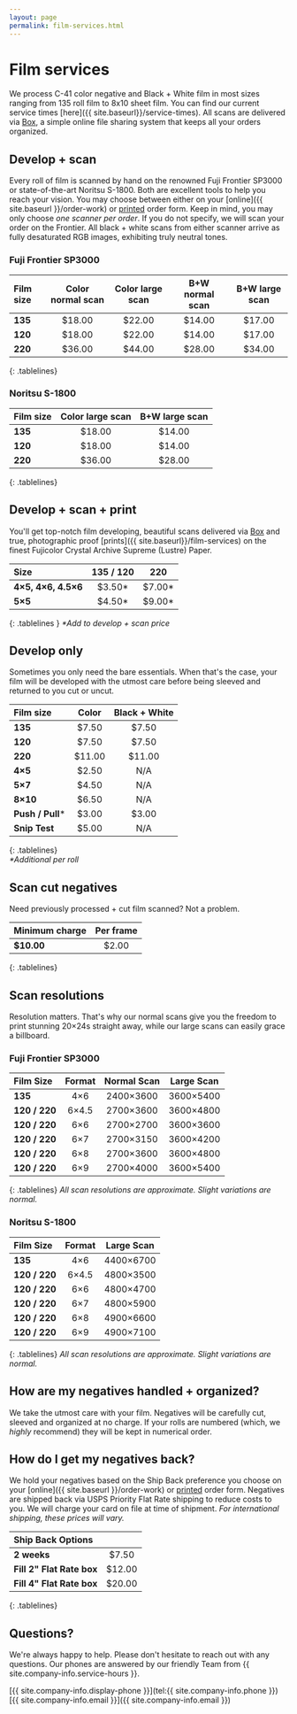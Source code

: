 ```yaml
---
layout: page
permalink: film-services.html
---
```


# Film services

We process C-41 color negative and Black + White film in most sizes ranging from 135 roll film to 8x10 sheet film. You can find our current service times [here]({{ site.baseurl}}/service-times). All scans are delivered via <a href="http://box.com" target="_blank">Box</a>, a simple online file sharing system that keeps all your orders organized.


## Develop + scan

Every roll of film is scanned by hand on the renowned Fuji Frontier SP3000 or state-of-the-art Noritsu S-1800. Both are excellent tools to help you reach your vision. You may choose between either on your [online]({{ site.baseurl }}/order-work) or <a href="{{site.baseurl}}/images/PhotoVision-Film-Order-Form.pdf" target="_blank">printed</a> order form. Keep in mind, you may only choose *one scanner per order*. If you do not specify, we will scan your order on the Frontier. All black + white scans from either scanner arrive as fully desaturated RGB images, exhibiting truly neutral tones.


### Fuji Frontier SP3000  

| **Film size** | **Color normal scan** | **Color large scan** | **B+W normal scan** | **B+W large scan** |
| :---			| :---:					| :---:				 | :---: | :---: |
| **135**		| $18.00				| $22.00			  | $14.00 | $17.00 |
| **120**		| $18.00				| $22.00			  | $14.00 | $17.00 |
| **220**		| $36.00				| $44.00			  | $28.00 | $34.00 |
{: .tablelines}

### Noritsu S-1800  

| **Film size** | **Color large scan** | **B+W large scan** |
| :---			| :---:					| :---:				  |
| **135**		| $18.00				| $14.00			  |
| **120**		| $18.00				| $14.00			  |
| **220**		| $36.00				| $28.00			  |
{: .tablelines}

## Develop + scan + print
You'll get top-notch film developing, beautiful scans delivered via <a href="http://box.com" target="_blank">Box</a> and true, photographic proof [prints]({{ site.baseurl}}/film-services) on the finest Fujicolor Crystal Archive Supreme (Lustre) Paper.

| **Size** | **135 / 120** | **220** |
| :---			| :---:	| :---:	|
| **4×5, 4×6, 4.5×6**		| $3.50*	| $7.00* |
| **5×5**		| $4.50*	| $9.00* |
{: .tablelines }
_*Add to develop + scan price_

## Develop only
Sometimes you only need the bare essentials. When that's the case, your film will be developed with the utmost care before being sleeved and returned to you cut or uncut.

| **Film size** | **Color** | **Black + White** |
| :--- | :---: | :---: |
| **135** | $7.50 | $7.50 |
| **120** | $7.50 | $7.50 |
| **220** | $11.00 | $11.00 |
| **4×5** | $2.50 | N/A |
| **5×7** | $4.50 | N/A |
| **8×10** | $6.50 | N/A |
| **Push / Pull*** | $3.00 | $3.00 |
| **Snip Test** | $5.00 | N/A |
{: .tablelines}  
_*Additional per roll_  

## Scan cut negatives
Need previously processed + cut film scanned? Not a problem.

| **Minimum charge** | **Per frame** |
| :--- | :---: |
| **$10.00** | $2.00 |
{: .tablelines}

## Scan resolutions
Resolution matters. That's why our normal scans give you the freedom to print stunning 20×24s straight away, while our large scans can easily grace a billboard.

### Fuji Frontier SP3000

| **Film Size** | **Format** | **Normal Scan** | **Large Scan** |
| :--- | :---: | :---: | :---: |
| **135** | 4×6 | 2400×3600 | 3600×5400 |
| **120 / 220** | 6×4.5 | 2700×3600 | 3600×4800 |
| **120 / 220** | 6×6 | 2700×2700 | 3600×3600 |
| **120 / 220** | 6×7 | 2700×3150 | 3600×4200 |
| **120 / 220** | 6×8 | 2700×3600 | 3600×4800 |
| **120 / 220** | 6×9 | 2700×4000 | 3600×5400 |
{: .tablelines}
*All scan resolutions are approximate. Slight variations are normal.*

### Noritsu S-1800

| **Film Size** | **Format** | **Large Scan** |
| :--- | :---: | :---: |
| **135** | 4×6 | 4400×6700 |
| **120 / 220** | 6×4.5 | 4800×3500 |
| **120 / 220** | 6×6 | 4800×4700 |
| **120 / 220** | 6×7 | 4800×5900 |
| **120 / 220** | 6×8 | 4900×6600 |
| **120 / 220** | 6×9 | 4900×7100 |
{: .tablelines}
*All scan resolutions are approximate. Slight variations are normal.*

## How are my negatives handled + organized?
We take the utmost care with your film. Negatives will be carefully cut, sleeved and organized at no charge. If your rolls are numbered (which, we *highly* recommend) they will be kept in numerical order.

## How do I get my negatives back?
We hold your negatives based on the Ship Back preference you choose on your [online]({{ site.baseurl }}/order-work) or <a href="{{site.baseurl}}/images/PhotoVision-Film-Order-Form.pdf" target="_blank">printed</a> order form. Negatives are shipped back via USPS Priority Flat Rate shipping to reduce costs to you. We will charge your card on file at time of shipment. *For international shipping, these prices will vary.*

| **Ship Back Options** |   |
| :--- | :---: |
| **2 weeks** | $7.50 |
| **Fill 2" Flat Rate box** | $12.00 |
| **Fill 4" Flat Rate box** | $20.00 |
{: .tablelines}

## Questions?
We're always happy to help. Please don't hesitate to reach out with any questions. Our phones are answered by our friendly Team from {{ site.company-info.service-hours }}.

[{{ site.company-info.display-phone }}](tel:{{ site.company-info.phone }})  
[{{ site.company-info.email }}]({{ site.company-info.email }})
